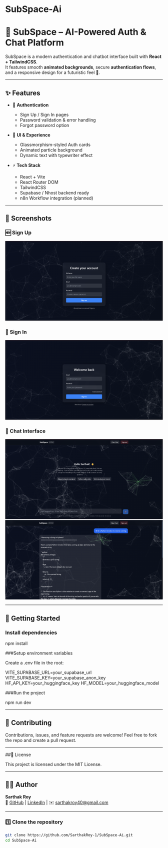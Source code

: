 ﻿# SubSpace-Ai

# 🌌 SubSpace – AI-Powered Auth & Chat Platform

SubSpace is a modern authentication and chatbot interface built with **React + TailwindCSS**.  
It features smooth **animated backgrounds**, secure **authentication flows**, and a responsive design for a futuristic feel 🚀.

---

## ✨ Features

- 🔐 **Authentication**
  - Sign Up / Sign In pages
  - Password validation & error handling
  - Forgot password option

- 🎨 **UI & Experience**
  - Glassmorphism-styled Auth cards
  - Animated particle background
  - Dynamic text with typewriter effect

- ⚡ **Tech Stack**
  - React + Vite
  - React Router DOM
  - TailwindCSS
  - Supabase / Nhost backend ready
  - n8n Workflow integration (planned)

---

## 📸 Screenshots

### 🆕 Sign Up
![Sign Up](assets/screenshots/Sign-Up.png)

### 🔐 Sign In
![Sign In](assets/screenshots/Sign-In.png)

### 💬 Chat Interface
![New Chat](assets/screenshots/New_Chatbox.png)
![Response](assets/screenshots/Chat_Response.png)



---

## 🚀 Getting Started

### Install dependencies
npm install

###Setup environment variables

Create a .env file in the root:

VITE_SUPABASE_URL=your_supabase_url
VITE_SUPABASE_KEY=your_supabase_anon_key
HF_API_KEY=your_huggingface_key
HF_MODEL=your_huggingface_model

###Run the project

npm run dev

---

## 🤝 Contributing

Contributions, issues, and feature requests are welcome!
Feel free to fork the repo and create a pull request.

---

##📜 License

This project is licensed under the MIT License.

---

## 👨‍💻 Author

**Sarthak Roy**  
🔗 [GitHub](https://github.com/SarthakRoy-1) | [LinkedIn](https://www.linkedin.com/in/sarthak-roy-140308217/) | ✉️ [sarthakroy40@gmail.com](mailto:sarthakroy40@gmail.com)


---

### 1️⃣ Clone the repository
```bash
git clone https://github.com/SarthakRoy-1/SubSpace-Ai.git
cd SubSpace-Ai

